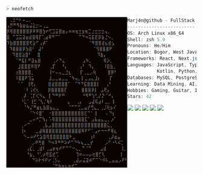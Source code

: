 ```zsh
> neofetch
```

<img align="left" src="assets/cirno.png" alt="Cirno is the strongest" width="320" />

```csharp
Marj4n@github - FullStack developer (Frontend, Backend, Mobile)
-------------------------
OS: Arch Linux x86_64
Shell: zsh 5.9
Pronouns: He/Him
Location: Bogor, West Java, Indonesia
Frameworks: React, Next.js, NestJS, Flutter, SolidJS
Languages: JavaScript, TypeScript, HTML, CSS,
           Kotlin, Python, PHP
Databases: MySQL, PostgreSQL, MongoDB, Firebase
Learning: Data Mining, AI, Docker, Three.js
Hobbies: Gaming, Guitar, Investing
Stars: 42
```

<p align="left">
  <img src="https://dummyimage.com/25x20/47cbff/47cbff.png" />
  <img src="https://dummyimage.com/25x20/87cefa/87cefa.png" />
  <img src="https://dummyimage.com/25x20/00bfff/00bfff.png" />
  <img src="https://dummyimage.com/25x20/a0f0ff/a0f0ff.png" />
  <img src="https://dummyimage.com/25x20/1e90ff/1e90ff.png" />
</p>
